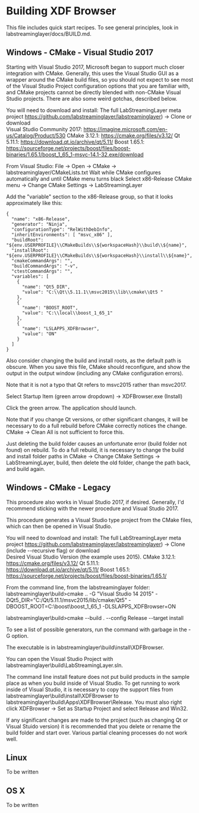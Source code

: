 # Building XDF Browser

This file includes quick start recipes. To see general principles, look in labstreaminglayer/docs/BUILD.md.


## Windows - CMake - Visual Studio 2017

Starting with Visual Studio 2017, Microsoft began to support much closer integration with CMake. Generally, this uses the Visual Studio GUI as a wrapper around the CMake build files, so you should not expect to see most of the Visual Studio Project configuration options that you are familiar with, and CMake projects cannot be directly blended with non-CMake Visual Studio projects. There are also some weird gotchas, described below.

You will need to download and install:
The full LabStreamingLayer meta project https://github.com/labstreaminglayer/labstreaminglayer) -> Clone or download  
Visual Studio Community 2017: https://imagine.microsoft.com/en-us/Catalog/Product/530
CMake 3.12.1: https://cmake.org/files/v3.12/
Qt 5.11.1: https://download.qt.io/archive/qt/5.11/ 
Boost 1.65.1: https://sourceforge.net/projects/boost/files/boost-binaries/1.65.1/boost_1_65_1-msvc-14.1-32.exe/download


From Visual Studio: 
File -> Open -> CMake -> labstreaminglayer/CMakeLists.txt
Wait while CMake configures automatically and until CMake menu turns black
Select x86-Release
CMake menu -> Change CMake Settings -> LabStreamingLayer

Add the "variable" section to the x86-Release group, so that it looks approximately like this:

    {
      "name": "x86-Release",
      "generator": "Ninja",
      "configurationType": "RelWithDebInfo",
      "inheritEnvironments": [ "msvc_x86" ],
      "buildRoot": "${env.USERPROFILE}\\CMakeBuilds\\${workspaceHash}\\build\\${name}",
      "installRoot": "${env.USERPROFILE}\\CMakeBuilds\\${workspaceHash}\\install\\${name}",
      "cmakeCommandArgs": "",
      "buildCommandArgs": "-v",
      "ctestCommandArgs": "",
      "variables": [
        {
          "name": "Qt5_DIR",
          "value": "C:\\Qt\\5.11.1\\msvc2015\\lib\\cmake\\Qt5 "
        },
        {
          "name": "BOOST_ROOT",
          "value": "C:\\local\\boost_1_65_1"
        },
        {
          "name": "LSLAPPS_XDFBrowser",
          "value": "ON"
        }
      ]
    }
	
Also consider changing the build and install roots, as the default path is obscure. When you save this file, CMake should reconfigure, and show the output in the output window (including any CMake configuration errors).

Note that it is not a typo that Qt refers to msvc2015 rather than msvc2017.

Select Startup Item (green arrow dropdown) -> XDFBrowser.exe (Install)

Click the green arrow. The application should launch.

Note that if you change Qt versions, or other significant changes, it will be necessary to do a full rebuild before CMake correctly notices the change. CMake -> Clean All is not sufficient to force this.

Just deleting the build folder causes an unfortunate error (build folder not found) on rebuild. To do a full rebuild, it is necessary to change the build and install folder paths in CMake -> Change CMake Settings -> LabStreamingLayer, build, then delete the old folder, change the path back, and build again.


## Windows - CMake - Legacy

This procedure also works in Visual Studio 2017, if desired. Generally, I'd recommend sticking with the newer procedure and Visual Studio 2017.

This procedure generates a Visual Studio type project from the CMake files, which can then be opened in Visual Studio.

You will need to download and install:
The full LabStreamingLayer meta project https://github.com/labstreaminglayer/labstreaminglayer) -> Clone (include --recursive flag) or download  
Desired Visual Studio Version (the example uses 2015).
CMake 3.12.1: https://cmake.org/files/v3.12/
Qt 5.11.1: https://download.qt.io/archive/qt/5.11/ 
Boost 1.65.1: https://sourceforge.net/projects/boost/files/boost-binaries/1.65.1/

From the command line, from the labstreaminglayer folder:
labstreaminglayer\build>cmake .. -G "Visual Studio 14 2015" -DQt5_DIR="C:/Qt/5.11.1/msvc2015/lib/cmake/Qt5" -DBOOST_ROOT=C:\boost\boost_1_65_1 -DLSLAPPS_XDFBrowser=ON

labstreaminglayer\build>cmake --build . --config Release --target install

To see a list of possible generators, run the command with garbage in the -G option. 

The executable is in labstreaminglayer\build\install\XDFBrowser.

You can open the Visual Studio Project with labstreaminglayer\build\LabStreamingLayer.sln.

The command line install feature does not put build products in the sample place as when you build inside of Visual Studio. To get running to work inside of Visual Studio, it is necessary to copy the support files from labstreaminglayer\build\install\XDFBrowser to labstreaminglayer\build\Apps\XDFBrowser\Release. You must also right click XDFBrowser -> Set as Startup Project and select Release and Win32.

If any significant changes are made to the project (such as changing Qt or Visual Stuido version) it is recommended that you delete or rename the build folder and start over. Various partial cleaning processes do not work well.


## Linux

To be written

## OS X

To be written